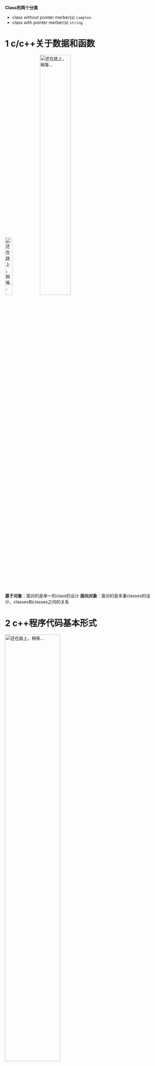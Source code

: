 **Class的两个分类**
- class without pointer merber(s)
 ```complex```
- class with pointer merber(s)
```string```

# 1 c/c++关于数据和函数 
<img src="https://img-blog.csdnimg.cn/582c38c627ce420e919a0905675deeb4.png?x-oss-process=image/watermark,type_ZHJvaWRzYW5zZmFsbGJhY2s,shadow_50,text_Q1NETiBAQ3lZdV8=,size_10,color_FFFFFF,t_70,g_se,x_16" width="22%" alt="还在路上，稍等..."/>

<img src="https://img-blog.csdnimg.cn/ceec8ff7734e4b1ba97f63402c114704.png?x-oss-process=image/watermark,type_ZHJvaWRzYW5zZmFsbGJhY2s,shadow_50,text_Q1NETiBAQ3lZdV8=,size_20,color_FFFFFF,t_70,g_se,x_16" width="45%" alt="还在路上，稍等..."/>

**基于对象**：面对的是单一的class的设计
**面向对象**：面对的是多重classes的设计，classes和classes之间的关系
# 2 c++程序代码基本形式
<img src="https://img-blog.csdnimg.cn/27afc7d5ad574d7d9f91e14d92d3367c.png?x-oss-process=image/watermark,type_ZHJvaWRzYW5zZmFsbGJhY2s,shadow_50,text_Q1NETiBAQ3lZdV8=,size_20,color_FFFFFF,t_70,g_se,x_16" width="60%" alt="还在路上，稍等..."/>

延伸文件名不一定是```.h```和```.cpp```，也可能是其他甚至没有。
## 2.1 主程序
```cpp
#include <iostream>
#include "complex.h"
using namespace std;

int main()
{
	return 0;
}
```
## 2.2 头文件中的防卫式声明 
complex.h
```cpp
#ifndef __COMPLEX__
#define __COMPLEX__
...
#endif
```
# 3 complex (without pointer)
## 3.1头文件布局
```cpp
#ifndef __COMPLEX__
#define __COMPLEX__
#include<cmath>

/***********forward declarations(前置声明)********/
class ostream;
class complex;

complex&
    __doapl (complex* ths, const complex& r);

/*********class declarations(类-声明)**********/
class complex
{
    ...
};

/**********class definiton(类-定义)**********/
complex::function ...

#endif
```
## 3.2 class的声明
```cpp
class complex     //class head
{                 //class body
public:
    complex (double r = 0, double i = 0)
    : re (r), im(i)
    {}
    complex& operator += (const complex&); //只是一个声明
    double real () const {return re;}      //直接在这里定义
    double imag () const {reutn im;}       //有些函数在此直接定义，另一些在body之外定义
private:
    double re, im;

    friend complex& __doapl (complex*, const complex&);
};
//使用方法
{
    complex c1(2,1);
    complex c2;
    ...
}
```

## 3.3 类template（模板）简介
```cpp
template<typename T>
class complex
{
public:
    complex (T r = 0, T i = 0)
    : re (r), im(i)
    {}
    complex& operator += (const complex&);
    T real () const {return re;}
    T imag () const {reutn im;}
private:
    T re, im;

    friend complex& __doapl (complex*, const complex&);
};
//使用时指定T的类型
{
    complex<double> c1(2.5,1.5);   //T绑定为double
    complex<int> c2(2,6);
    ...
}
```
## 3.4 inline（内联）函数
如果函数在```class body```内定义，自动成为```inline候选```，如果在class本体外定义就不是inline。
inline只是对编译器的建议，由编译器决定，如果函数太复杂，编译器就没有能力把函数变成inline。

```cpp     
inline double        //如果在body外定义,可以在前面加上inline 
imag(const complex& x)
{
    return x.imag ();
}
```
## 3.5 访问级别
```public```：公开的外界能看得到  ```函数```
```private```：只有class自己能看得到   ```数据```封装起来，不希望随便调用
```cpp
//见 3.2 class声明
{
    complex c1(2,1);
    cout << c1.re;   //错误。数据在private，外部不能直接访问
    cout << c1.im;
}
{
    complex c1(2,1);
    cout << c1.real();  //正确。函数在public，可以调用成员函数来访问数据
    cout << c1.imag();
}
```
## 3.6 构造函数
如果想要```创建一个对象```，```构造函数```会被自动调用。
- 构造函数一定要跟类的名字相同
- 它可以拥有参数
- 参数可以有默认值   //如果创建的时候没有指明参数，则使用默认值   其它函数也可以有默认值
- 没有返回类型  //

```cpp
class complex     
{                 
public:
    complex (double r = 0, double i = 0)   //默认实参
    : re (r), im(i)   //初值列，只有构造函数有的语法 
    {}
    complex& operator += (const complex&); 
    double real () const {return re;}      
    double imag () const {reutn im;}       
private:
    double re, im;
    friend complex& __doapl (complex*, const complex&);
};
```
一个变量数值的设定有两个阶段：初始化、赋值
```cpp
complex (double r = 0, double i = 0)
{  re = r; im = i;  }         //赋值   效果等同于初始化，但是效率低
```
构造函数对应```析构函数```，不带指针的类多半不用写析构函数
## 3.7 overloading（重载）
同名函数可以有很多个（实际不相同）——```重载```
- 函数重载常常发生在构造函数里
- 如果构造函数有默认值，不能重载为无默认值的函数
```cpp
// 构造函数、real函数重载比较
class complex
{
public:
    complex (double r = 0, double i = 0)   //有默认值，当创建对象没有给参数时可以被调用
    : re (r), im(i)
    { }
    complex () : re(0), im(0) { }  //重载不正确，没有给参数时两个构造函数都可以被调用
    complex& operator += (const complex&);
    double real () const {return re;}
    double imag () const {reutn im;}
private:
    double re, im;

    friend complex& __doapl (complex*, const complex&);
};


void real(double r) { re = r; }   //重载正确
?real@Complex@@QBENXZ     
?real@Complex@@QAENABN@Z   //两个real名称相同，但编译后的实际名称不同（参数不同）
```
## 3.8 Singleton(单例)设计模式
把构造函数放在private,只允许外界创建一个例子
```cpp
class A
{
public:
    static A& getInstance();
    setup() {...}
private:
    A();
    A(const A& rhs);
    ...
};

A& A::getInstance()
{
    static A a;
    return a;
}

A::getInstance().setup();   //通过调用这个函数创建对象
```
## 3.9 const成员函数
对class里面的函数分为```会改变数据```和```不会改变数据```两种，不会改变数据内容的加上```const```
```cpp
 class complex
{
public:
    complex (double r = 0, double i = 0)   
    : re (r), im(i)
    { }
    complex& operator += (const complex&);    
    double real () const {return re;}
    double imag () const {reutn im;}
private:
    double re, im;

    friend complex& __doapl (complex*, const complex&);
};
//如果该加而没加const
{    //正确
    complex c1(2,1);     
    cout << c1.real();
    cout << c1.imag();
}
{    //错误
    const complex c1(2,1);  //对象前面加const，对象的内容不能改 
    cout << c1.real();      //real有可能改变对象的数据 ，编译不通过 
    cout << c2.imag();
}
```
## 3.10 参数传递、返回值传递
### 3.10.1 参数传递：pass by value / pass by reference(to const)
- pass value:整个数据传过去，有多少传多少
- 引用底部就是一个指针，传引用相当于传指针那么快
- 最好所有参数传递都传引用
- 引用有指针的效果，当不希望改数据时加const   
```cpp
class complex
{
public:
    complex (double r = 0, double i = 0)   //pass by value
    : re (r), im(i)
    { }
    complex& operator += (const complex&); //pass by reference to const
    double real () const {return re;}
    double imag () const {reutn im;}
private:
    double re, im;

    friend complex& __doapl (complex*, const complex&);
};
{
    complex c1(2,1);   //by value
    complex c2;
    c2 += c1;  //by reference 
    cout << c2;
}
```
```cpp
ostream&
operator << (ostream& os, const complex& x)   //os   pass by reference
{
    return os << '(' << real (x) << ','
              << imag (x) << ')';
}
```
### 3.10.2 返回值传递：return by value / return by reference(to const) 
```cpp
complex& operator += (const complex&);    // return by reference 类型时complex
double real () const {return re;}   // return by value 类型时double
```
不能返回```局部变量```的引用，除此之外都能return by reference，尽量传refernece
```传递者```无需知道```接收者```是以```reference```形式接收   3.12.1
```cpp
inline complex&
__doapl (complex* ths, const complex& r)
{
    ths->re += r.re;     //第一参数会被改变
    ths->im += r.im;     //第二参数不会被改变
    return *ths;      //this本来就存在，可以传引用
}

inline complex&
complex::operator += (const complex& r)
{
    return __doapl (this, r);
}
```
## 3.11 friend(友元) 
```cpp
friend complex& __doapl (complex*, const complex&);
```
```cpp
inline complex&
__doapl (complex* ths, const complex& r)
{
    this->re += r.re;
    this->im += r.im;//自由取得friend的private成员
    return *ths;
}
```
- 外部想要取数据通过public函数实现，友元friend可以直接拿private的数据。
- 友元效率更快，但是打破了封装。

**相同class的各个```objects```互为```friends```**
```cpp
class complex
{
public:
    complex (double r = 0; double i = 0)
    : re (r), im (i)
    { }

    int func(const complex& param)    
    { return param.re + param.im; }

private:
    double re, im;
};
```
```cpp
{
    complex c1(2,1);
    complex c2;

    c2.func(c1);    //c2直接取c1的数据
}
```
## 3.12 操作符重载
### 3.12.1 操作符重载-1,成员函数(this)
```传递者```无需知道```接收者```是以```reference```形式接收
```cpp
inline complex&    //声明return by reference    
__doapl(complex* ths, const complex& r)
{
	ths->re += r.re;
	ths->im += r.im;
	return *ths;	 //返回的是一个对象value，不必管以什么形式接收
}

inline complex&   //c3+=c2+=c1 返回类型不能是void
complex::operator += (const complex& r) //这里有一个参数this，不能在参数列 写出来，但在函数内能使用
{
	return __doapl (this,r);
}

{
	complex c1(2,1);
	complex c2(5);
	c2 += c1;   //+=操作符重载
}
```
### 3.12.2 操作符重载-2，非成员函数(无this)
在class的body之外，带有class名称的是```成员函数```，不带class名称的是```全域函数 ```。
```cpp
{
    complex c1(2,1);

    cout << imag(c1);
    cout << real(c1);
}
//为了应对三种可能的用法，这里有三个函数
inline complex    //返回的是value，不是引用     
operator + (const complex& x,const complex& y)
{
	return complex(real (x) + real (y),    //临时对象
	               imag (x) + imag (y));
}

inline complex
operator + (const complex& x,double y)
{
	return complex(real (x) + y, imag (x));
}

inline complex
operator + (double x,const complex& y)
{
	return complex(x + real (y), imag (y));
}
```
这三个函数不带class名称，是全域函数。不能return by reference，因为他们返回的必定是```local object```。
###### 临时对象  
typrname（）;

```<<```操作符重载只能是全域函数，
```cpp
ostream&   //返回值类型不能是void
operator << (ostream& os, const complex& x)   //os的状态会改变，不能加const
{
	return os << '('<< real (x) << ','<< imag (x) << ')';
}
{
	cout << c1 << conj(c1); //c1输出到cout的结果还要能接收conj(c1)，因此操作符重载返回值不能为void
}

```
## 3.13 写class要注意的点
- 构造函数尽量用初值列 
- 数据放在private
- 参数尽可能以reference传递，要不要加const
- 返回值尽量以reference传
- 类的body里的函数应该加const就要加
# 4 string (with pointer)
## 4.1 三大函数：拷贝构造、拷贝赋值、析构函数
```cpp
class String
{
public:          //不能用编译器自带的拷贝构造、拷贝赋值
    String(const char* cstr = 0);   //构造函数
    String(const String& str);    //拷贝构造，接受的是自己的对象
    String& operator=(const String& s);   //拷贝赋值，接受的是自己的对象
    ~String();   //析构函数，这个类的对象死亡的时候调用
    char* get_c_str() const { return m_data};  //inline（成员函数）
private:
    char* m_data;  //字符串里面存放一个指针，在需要内存的时候创建另外一个空间来放字符
};
```
### 4.1.1 构造函数、析构函数
```cpp
inline 
String::String(const char* cstr = 0)   //构造函数
{
    if(cstr)
    {
        m_data = new char[strlen(cstr)+1];   //传进来的字符串长度加结束符
        strcpy(m_data, cstr);
    }
    else
    {//未指定初值,空指针
        m_data = new char[1];     //new 动态分配一块内存
        *m_data = '\0';    //空指针仍要分配一个内存存放结束符号
    }
}

inline 
String::~String()    //析构函数
{
    delete[] m_data;   //释放掉动态分配的内存
}

{
    String s1();       //调用构造函数，在作用域结束时自动调用析构函数
    String s2("hello");   

    String* p = new String("hello");  //动态的创建对象
    delete p;  //手动释放内存
}
```
### 4.1.2 拷贝构造、拷贝赋值
```带有指针的class，必须有拷贝构造、拷贝赋值```
#### 拷贝构造 

<img src="https://img-blog.csdnimg.cn/9a48fb2d0da0429994017b236040b23e.png?x-oss-process=image/watermark,type_ZHJvaWRzYW5zZmFsbGJhY2s,shadow_50,text_Q1NETiBAQ3lZdV8=,size_20,color_FFFFFF,t_70,g_se,x_16" width="60%" alt="还在路上，稍等..."/>

编译器默认的拷贝构造、拷贝赋值是浅拷贝，只是拷贝对象里值，这里只复制了指针过去，两个对象指向同一个字符串，并且会造成内存泄漏。
```cpp
inline 
String::String(const String& str)    //拷贝构造
{
    m_data = new char[strlen(str.m_data)+1];   //分配内存
    strcpy(m_data, str.m_data);      //把内容拷贝过去   深拷贝
}                     //直接取另一个对象的private data，同一个类的对象互为友元

{
    String s1("hello");
    String s2(s1);   //拷贝构造
//  String s2 = s1;  
}
```
#### 拷贝赋值
```cpp
inline 
String& String::operator=(const String&) 
{
    if(this == &str)//检测自我赋值，不只是为了效率，防止杀掉自己而丢失内存的控制
        return *this;   
    
    delete[] m_data;              //1.杀掉自己
    m_data = new char[strlen(str.m_data) + 1]; //2.重新分配内存
    strcpy(m_data, str.m_data);   //3.拷贝内容
    return *this;  
}
```
```cpp
#include <iostream.h>
ostream& operator<<(ostream& os, const String& str)   //output重载  只能是全局函数
{
    os << str.get_c_str();   //直接把指针给cout
    return os;
}
```
## 4.2 stack（栈），heap（堆）
**Stack**，是存在于某```作用域```的一块内存空间。例如当你调用函数，函数本身即会形成一个stack用来放置它所接收的参数，以及返回地址。
在```函数本体内声明```的任何变量，其所使用的内存块都取自上述stack。
**Heap**，是指操作系统提供的一块```全局```内存空间，程序可动态分配（new）。
```cpp
class Complex{...};
...
{
    Complex c1(1, 2);    //内存来自tack
    Complex* p = new Complex(3);   //内存来自heap，需要手动delete
}   //离开作用域时c1死亡
```
```cpp
class Complex{...};
...
Complex c3(1,2);
{
    Complex c1(1, 2);
    static Complex c2(1, 2);
}
```
c1是```stack object```，其生命在作用域结束时也结束了，这种作用域内的object，又称为auto object，因为它会被自动清理（自动调用析构函数）。	
c2是```static object```，其生命在作用域结束之后仍然存在，知道整个程序结束。
c3是```global object```，其生命在整个程序结束之后结束。也可以把他视为一种static object，其作用域是整个程序。
 **heap object的生命周期**
```cpp
class Complex{...};
...
{
    Complex* p = new Complex;
    ...
    delete p;
}
```
p所指的便是heap object，其生命在它被delete时结束。
如果没有```delete```，在作用域结束时p所指的heap object仍然存在，但指针p的声明结束了，造成内存泄漏。
**new:先分配内存，再调用构造函数**
```cpp
Complex* pc = new Complex(1, 2);
//new被分解为三个步骤
Complex *pc;
void* mem = operator new(sizeof(Complex));//分配内存
pc = static_cast<Complex*>(mem);//转型
pc->Complex::Complex(1, 2);//构造函数
```

<img src="https://img-blog.csdnimg.cn/dc196757a51d4924ba9c9124806db62e.png?x-oss-process=image/watermark,type_ZHJvaWRzYW5zZmFsbGJhY2s,shadow_50,text_Q1NETiBAQ3lZdV8=,size_20,color_FFFFFF,t_70,g_se,x_16" width="80%" alt="还在路上，稍等..."/>

**delete：先调用析构函数，再释放内存**
<img src="https://img-blog.csdnimg.cn/f1b488aecf604d3fb53e637032353af1.png?x-oss-process=image/watermark,type_ZHJvaWRzYW5zZmFsbGJhY2s,shadow_50,text_Q1NETiBAQ3lZdV8=,size_20,color_FFFFFF,t_70,g_se,x_16" width="80%" alt="还在路上，稍等..."/>
## 4.3 动态分配所得的内存块，in VC
### ```new```一个```complex```、```string```所得到的内存：
<img src="https://img-blog.csdnimg.cn/b4b360f0179e4b0a9718bb6de08f4f6f.png?x-oss-process=image/watermark,type_ZHJvaWRzYW5zZmFsbGJhY2s,shadow_50,text_Q1NETiBAQ3lZdV8=,size_20,color_FFFFFF,t_70,g_se,x_16" width="60%" alt="还在路上，稍等..."/>

- **绿色**：类的对象
- **灰色**：调试模式下上面32，下面4。release模式下没有灰色模块
- **紫色**：cookie，上下各4个字节，用来记录整块内存的大小，方便回收。cookie的值是内存块大小的16进制，因为是16的倍数最低位是0，用最低位为1来表示内存块被分配出去。
- **绿色**（pad）：在VC里所给的每一个内存块都是16的倍数，不够需要填补

### new一个```array```所得到的内存
<img src="https://img-blog.csdnimg.cn/f09f1910fbee4d588636f2f03c29e444.png?x-oss-process=image/watermark,type_ZHJvaWRzYW5zZmFsbGJhY2s,shadow_50,text_Q1NETiBAQ3lZdV8=,size_20,color_FFFFFF,t_70,g_se,x_16" width="60%" alt="还在路上，稍等..."/>

这里多四个字节，用一个整数来记录数组的大小
```array new```要搭配```array delete```。
<img src="https://img-blog.csdnimg.cn/1e38e86e465c4d8d85359d6c89d0c5b5.png?x-oss-process=image/watermark,type_ZHJvaWRzYW5zZmFsbGJhY2s,shadow_50,text_Q1NETiBAQ3lZdV8=,size_20,color_FFFFFF,t_70,g_se,x_16" width="60%" >
如果```delete```没有加```[]```，如果是不带指针的类，对象会被回收，但带指针的类的对象里的指针所指的内存只有第一个被回收，而造成内存泄漏。
## 4.3 static
<img src="https://img-blog.csdnimg.cn/162d668a69c941cfa019fe84ea915e75.png?x-oss-process=image/watermark,type_ZHJvaWRzYW5zZmFsbGJhY2s,shadow_50,text_Q1NETiBAQ3lZdV8=,size_20,color_FFFFFF,t_70,g_se,x_16" width="90%" >

### 4.3.1 this point
只要在数据或函数前面加上```static```，它就成为```静态数据```或```静态函数```。
```cpp
complex c1,c2,c3;
c1.real();  ——>  complex::real(&c1);
```
谁调用，谁就是```this point```,c1调用，c1的地址就是this point。调用相同的函数，传给它的是不同的地址，才能处理不同的数据，这个地址是this point。
```cpp
class complex
{
public:
	double real () const
		{ return this->re; }
private:
	double re, im;
}
```
### 4.3.2 成员函数与静态函数的区别：
- ```成员函数```有一个隐藏的```this point```，不能写进参数，可以在函数里使用，函数里的this可写可不写，不写编译器会自动加上。 	
- ```静态函数```没有```this point```,所以不能通过```this```指针来访问各个对象，只能处理静态数据。
### 4.3.3 调用static函数
```cpp
class Account
{
public:
    static double m_rate;                            //静态数据   声明
    static void set_rate(const double& x){m_rate = x;}    //静态函数
};
double Account::m_rate = 8.0; 

int main()
{
    Account::set_rate(5.0);

    Account a;
    a.set_rate(7.0);
}
```
如果是```静态数据```，一定要在class外加上:
```cpp
double Account::m_data = 8.0;  //定义   有没有初值都可以
```
使变量获得内存的操作叫```定义```。
```调用static函数```的方式：
- 通过object调用
- 通过class name调用
### 4.3.4 补充singleton
```cpp
class A
{
public:
    static A& getInstance{return a;};  //取得唯一的对象
    setup(){...}
private:
    A();     //任何人不能创建
    A(const A& rhs);
    static A a;   //创建一个对象
    ...
};

A::getInstance().setup();
```
如果没有人调用这个函数，静态的a仍然存在
```cpp
class A
{
public:
    static A& getInstance();
    setup() {...}
private:
    A();
    A(const A& rhs);
    ...
};

A& A::getInstance()
{
    static A a;   //使用单例的时候才会创建
    return a;
}
```
### 4.4 cout
```cpp
class _IO_ostream_withassign:public ostream{
    ...
};
extern _IO_ostream_withassign cout;

class ostream:virtual public ios
{
public:
    ostream& operator<<(char c);
    ostream& operator<<(unsigned char c){return (*this)<<(char)c;}
    ostream& operator<<(signed char c){return (*this)<<(char)c;}
    ostream& operator<<(const char *s);
    ostream& operator<<(const unsigned char *s)
    {return (*this) << (const char*)s;}
    ostream& operator<<(const signed char *s)
    {reutrn (*this) << (const char*)s;}
    ostream& operator<<(const void *p);
    ostream& operator<<(int n);
    ostream& operator<<(unsigned int n);
    ostream& operator<<(long n);
    ostream& operator<<(unsigned long n);
    ...
};
```
```cout```对每个类型都做了重载，才能打印出各种数据。
### 4.5 函数模板，function template
```cpp
stone r1(2,3),r(3,3),r3;
r3 = min(r1, r2);  //编译器会对function template进行实参推导，因此不必像class template指出类的名称

template<class T>   //class和typename是相通的
inline const T& min(const T& a, const T& b)
{
    return b < a ? b : a; //推导出T为stone 调用操作符重载 stone::operator<
                          //函数模板不用管怎么比大小，是由类的内容决定的
}
```
### 4.6 补充namespace
```cpp
namespace std
{
    ...
}
```
标准库所有东西都被包装在```std```中。
调用方式：
- using namespace std；
- using std::cin；
- std::cin
# 5 继承、复合、委托
## 5.1 Composition(复合)
### 5.1.1 复合，表示has-a
```cpp
template <class T, class Sequence = deque<T>>
class queue
{
    ...
protected:
    Sequence c;   //底层容器
public:
    //以下完全利用c的操作函数完成
    bool empty() const {return c.empty();}
    size_type size() const {return c.size();}
    reference front() {return c.front();}
    reference back() {return c.back();}
    //deque是两端可进出，queue是末端进前端出（先进先出）
    void push(const value_type& x) {c.push_back(x);}
    void pop() {c.pop_front();}
};
```
**把```deque<T>```替换进去**
<img src="https://img-blog.csdnimg.cn/596eb4fa4a5e440db1b53619c80bbe41.png?x-oss-process=image/watermark,type_ZHJvaWRzYW5zZmFsbGJhY2s,shadow_50,text_Q1NETiBAQ3lZdV8=,size_20,color_FFFFFF,t_70,g_se,x_16" width="80%" >
class queue里面有deque<T>,has-a的关系。
黑色菱形表示```有```，queue拥有了、容纳了deque这个类
```Adapter设计模式```：queue拿deque的部分功能改装为一个新的class
### 5.1.2 从内存来看composition的关系
<img src="https://img-blog.csdnimg.cn/bb1b8cbc3532430a9741deae35896747.png?x-oss-process=image/watermark,type_ZHJvaWRzYW5zZmFsbGJhY2s,shadow_50,text_Q1NETiBAQ3lZdV8=,size_20,color_FFFFFF,t_70,g_se,x_16" width="80%" >

内存上是包含的关系
### 5.1.3 复合关系下的构造和析构
<img src="https://img-blog.csdnimg.cn/2b1c935e2646401b9a45f48b1e50d2fd.png?x-oss-process=image/watermark,type_ZHJvaWRzYW5zZmFsbGJhY2s,shadow_50,text_Q1NETiBAQ3lZdV8=,size_20,color_FFFFFF,t_70,g_se,x_16" width="60%" >

- 构造由内而外
 ```container```的构造函数首先调用```component```的default构造函数，然后才执行自己。
- 析构由外而内
```container```的析构函数首先执行自己，然后才调用```component```的析构函数。
## 5.2 Delegation(委托). Composition by reference
<img src="https://img-blog.csdnimg.cn/43773a8fabe64b399d9933dda4d5336f.png?x-oss-process=image/watermark,type_ZHJvaWRzYW5zZmFsbGJhY2s,shadow_50,text_Q1NETiBAQ3lZdV8=,size_20,color_FFFFFF,t_70,g_se,x_16" width="60%" >

左边有一个```指针```指向右边，不是完全包含的关系，两边寿命不一致。
**```pimpl```(handle/body)编译防火墙：**
左边只是对外的接口，真正的实现都在右边做，左边调用右边类的函数。右边类的变动不会影响左边。
a、b、c共享一份内存。当a响要改变数组“hello”时复制一份给它。copy on right
## 5.3 Inheritance(继承)
### 5.3.1 表示is-a
<img src="https://img-blog.csdnimg.cn/ba671206cb6e49049c0591e8d78c1448.png?x-oss-process=image/watermark,type_ZHJvaWRzYW5zZmFsbGJhY2s,shadow_50,text_Q1NETiBAQ3lZdV8=,size_15,color_FFFFFF,t_70,g_se,x_16" width="30%" >

```cpp
struct _List_node_base
{
    _List_node_base* _M_next;
    _List_node_base* _M_prev;
};

template<typename _Tp>
struct _List_node:public _List_node_base
	:public _List_node_base    //公共继承语法  共有三种继承
{
    _Tp _M_data;
};
```
父类的数据时可以完整的继承下来
### 5.3.2 继承关系下的构造函数和析构函数
<img src="https://img-blog.csdnimg.cn/99778646328249758ec89d69fdbd28a5.png?x-oss-process=image/watermark,type_ZHJvaWRzYW5zZmFsbGJhY2s,shadow_50,text_Q1NETiBAQ3lZdV8=,size_20,color_FFFFFF,t_70,g_se,x_16" width="78%" >

## 5.4 Inheritance（继承）with virtual function（虚函数）
**语法**：只要在任何一个成员函数之前加上virtual，它就成为虚函数
子类继承父类```所有的数据```，和```函数的调用权```。父类的函数子类全部可以调用，但是子类要不要重新定义：
**从虚函数角度将成员函数分为三种:**
- non-virtual 非虚函数：不希望子类重新定义(override，覆写)
- virtual 虚函数：希望子类重新定义它，且对它已有默认定义。
- pure virtual 纯虚函数：希望子类一定要重新定义它，你对它没有默认定义。（可以有定义）
<img src="https://img-blog.csdnimg.cn/9bad35ff36224adb91ba0cef4c10aef2.png?x-oss-process=image/watermark,type_ZHJvaWRzYW5zZmFsbGJhY2s,shadow_50,text_Q1NETiBAQ3lZdV8=,size_20,color_FFFFFF,t_70,g_se,x_16" width="78%" >

**template method**
<img src="https://img-blog.csdnimg.cn/c48b60a855d94ef78e8a4e1195367788.png?x-oss-process=image/watermark,type_ZHJvaWRzYW5zZmFsbGJhY2s,shadow_50,text_Q1NETiBAQ3lZdV8=,size_20,color_FFFFFF,t_70,g_se,x_16" width="90%" >
## 5.5 继承+复合关系下的构造和析构
<img src="https://img-blog.csdnimg.cn/86d54f98f25c46dcbc7bb7d5612cf7c4.png?x-oss-process=image/watermark,type_ZHJvaWRzYW5zZmFsbGJhY2s,shadow_50,text_Q1NETiBAQ3lZdV8=,size_20,color_FFFFFF,t_70,g_se,x_16" width="60%" >
## 5.6 委托+继承


























































